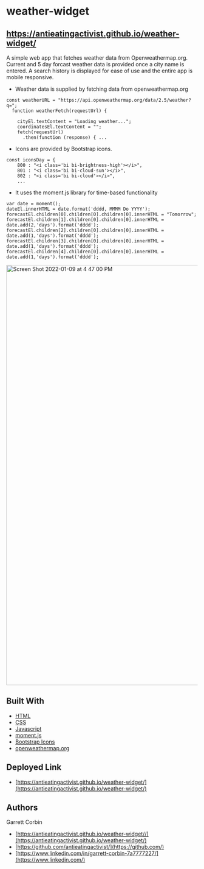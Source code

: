 # weather-widget

## https://antieatingactivist.github.io/weather-widget/

A simple web app that fetches weather data from Openweathermap.org. Current and 5 day forcast weather data is provided once a city name is entered. A search history is displayed for ease of use and the entire app is mobile responsive.


- Weather data is supplied by fetching data from openweathermap.org

```
const weatherURL = "https://api.openweathermap.org/data/2.5/weather?q=";
  function weatherFetch(requestUrl) {

    cityEl.textContent = "Loading weather...";
    coordinatesEl.textContent = "";
    fetch(requestUrl)
      .then(function (response) { ...
```

- Icons are provided by Bootstrap icons.

```
const iconsDay = {
    800 : "<i class='bi bi-brightness-high'></i>",
    801 : "<i class='bi bi-cloud-sun'></i>",
    802 : "<i class='bi bi-cloud'></i>",
    ...
```

- It uses the moment.js library for time-based functionality

```
var date = moment();
dateEl.innerHTML = date.format('dddd, MMMM Do YYYY');
forecastEl.children[0].children[0].children[0].innerHTML = "Tomorrow";
forecastEl.children[1].children[0].children[0].innerHTML = date.add(2,'days').format('dddd');
forecastEl.children[2].children[0].children[0].innerHTML = date.add(1,'days').format('dddd');
forecastEl.children[3].children[0].children[0].innerHTML = date.add(1,'days').format('dddd');
forecastEl.children[4].children[0].children[0].innerHTML = date.add(1,'days').format('dddd');

```

<img width="1104" alt="Screen Shot 2022-01-09 at 4 47 00 PM" src="https://user-images.githubusercontent.com/1414728/148708039-be025977-0743-4d47-8c6c-06a8cd90e4ce.png">

## Built With

* [HTML](https://developer.mozilla.org/en-US/docs/Web/HTML)
* [CSS](https://developer.mozilla.org/en-US/docs/Web/CSS)
* [Javascript](https://developer.mozilla.org/en-US/docs/Web/JavaScript)
* [moment.js](https://momentjs.com)
* [Bootstrap Icons](https://icons.getbootstrap.com)
* [openweathermap.org](https://openweathermap.org)

## Deployed Link

* [https://antieatingactivist.github.io/weather-widget/](https://antieatingactivist.github.io/weather-widget/)


## Authors

Garrett Corbin

- [https://antieatingactivist.github.io/weather-widget//](https://antieatingactivist.github.io/weather-widget/)
- [https://github.com/antieatingactivist/](https://github.com/)
- [https://www.linkedin.com/in/garrett-corbin-7a7777227/](https://www.linkedin.com/)

